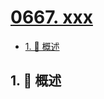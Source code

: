 # [0667. xxx](https://github.com/Tdahuyou/TNotes.leetcode/tree/main/notes/0667.%20xxx)

<!-- region:toc -->

- [1. 📝 概述](#1--概述)

<!-- endregion:toc -->

## 1. 📝 概述
